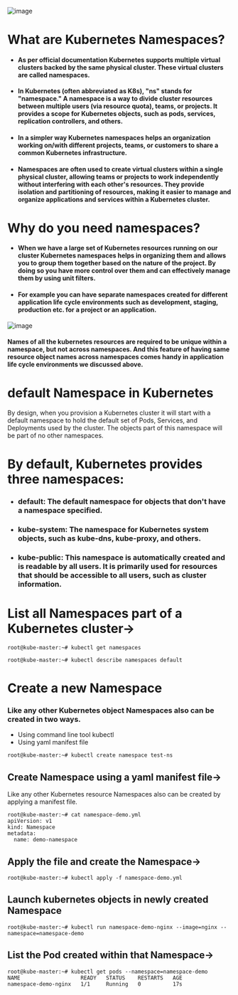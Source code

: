![image](https://github.com/awsbatch/my-k8s/assets/110165635/aedba413-dbf6-4e0b-867a-dbe7bc87ffb8)

# What are Kubernetes Namespaces?

- #### As per official documentation Kubernetes supports multiple virtual clusters backed by the same physical cluster. These virtual clusters are called namespaces.
- #### In Kubernetes (often abbreviated as K8s), "ns" stands for "namespace." A namespace is a way to divide cluster resources between multiple users (via resource quota), teams, or projects. It provides a scope for Kubernetes objects, such as pods, services, replication controllers, and others.
- #### In a simpler way Kubernetes namespaces helps an organization working on/with different projects, teams, or customers to share a common Kubernetes infrastructure.
- #### Namespaces are often used to create virtual clusters within a single physical cluster, allowing teams or projects to work independently without interfering with each other's resources. They provide isolation and partitioning of resources, making it easier to manage and organize applications and services within a Kubernetes cluster.

# Why do you need namespaces?

- #### When we have a large set of Kubernetes resources running on our cluster Kubernetes namespaces helps in organizing them and allows you to group them together based on the nature of the project. By doing so you have more control over them and can effectively manage them by using unit filters.

- #### For example you can have separate namespaces created for different application life cycle environments such as development, staging, production etc. for a project or an application.

![image](https://github.com/awsbatch/my-k8s/assets/110165635/df5119f6-f805-46d2-9dfc-90e7a11b6772)

#### Names of all the kubernetes resources are required to be unique within a namespace, but not across namespaces. And this feature of having same resource object names across namespaces comes handy in application life cycle environments we discussed above.

# default Namespace in Kubernetes

By design, when you provision a Kubernetes cluster it will start with a default namespace to hold the default set of Pods, Services, and Deployments used by the cluster. The objects part of this namespace will be part of no other namespaces.

# By default, Kubernetes provides three namespaces:

- ### default: The default namespace for objects that don't have a namespace specified.
- ### kube-system: The namespace for Kubernetes system objects, such as kube-dns, kube-proxy, and others.
- ### kube-public: This namespace is automatically created and is readable by all users. It is primarily used for resources that should be accessible to all users, such as cluster information.

# List all Namespaces part of a Kubernetes cluster->

```
root@kube-master:~# kubectl get namespaces
```

```
root@kube-master:~# kubectl describe namespaces default
```

# Create a new Namespace

### Like any other Kubernetes object Namespaces also can be created in two ways.
- Using command line tool kubectl
- Using yaml manifest file

```
root@kube-master:~# kubectl create namespace test-ns
```

## Create Namespace using a yaml manifest file->

Like any other Kubernetes resource Namespaces also can be created by applying a manifest file.

```
root@kube-master:~# cat namespace-demo.yml
apiVersion: v1
kind: Namespace
metadata:
  name: demo-namespace
```

## Apply the file and create the Namespace->
```
root@kube-master:~# kubectl apply -f namespace-demo.yml
```

## Launch kubernetes objects in newly created Namespace

```
root@kube-master:~# kubectl run namespace-demo-nginx --image=nginx --namespace=namespace-demo
```

## List the Pod created within that Namespace->

```
root@kube-master:~# kubectl get pods --namespace=namespace-demo
NAME                   READY   STATUS    RESTARTS   AGE
namespace-demo-nginx   1/1     Running   0          17s
```


